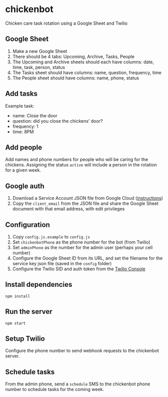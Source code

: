# chickenbot

Chicken care task rotation using a Google Sheet and Twilio

## Google Sheet

1. Make a new Google Sheet
2. There should be 4 tabs: Upcoming, Archive, Tasks, People
3. The Upcoming and Archive sheets should each have columns: date, time, task, person, status
4. The Tasks sheet should have columns: name, question, frequency, time
5. The People sheet should have columns: name, phone, status

## Add tasks

Example task:

* name: Close the door
* question: did you close the chickens’ door?
* frequency: 1
* time: 8PM

## Add people

Add names and phone numbers for people who will be caring for the chickens. Assigning the status `active` will include a person in the rotation for a given week.

## Google auth

1. Download a Service Account JSON file from Google Cloud ([instructions](https://theoephraim.github.io/node-google-spreadsheet/#/getting-started/authentication))
2. Copy the `client_email` from the JSON file and share the Google Sheet document with that email address, with edit privileges

## Configuration

1. Copy `config.js.example` to `config.js`
2. Set `chickenbotPhone` as the phone number for the bot (from Twilio)
3. Set `adminPhone` as the number for the admin user (perhaps your cell number)
4. Configure the Google Sheet ID from its URL, and set the filename for the service key json file (saved in the `config` folder)
5. Configure the Twilio SID and auth token from the [Twilio Console](https://console.twilio.com/)

## Install dependencies

```
npm install
```

## Run the server

```
npm start
```

## Setup Twilio

Configure the phone number to send webhook requests to the chickenbot server.

## Schedule tasks

From the admin phone, send a `schedule` SMS to the chickenbot phone number to schedule
tasks for the coming week.
